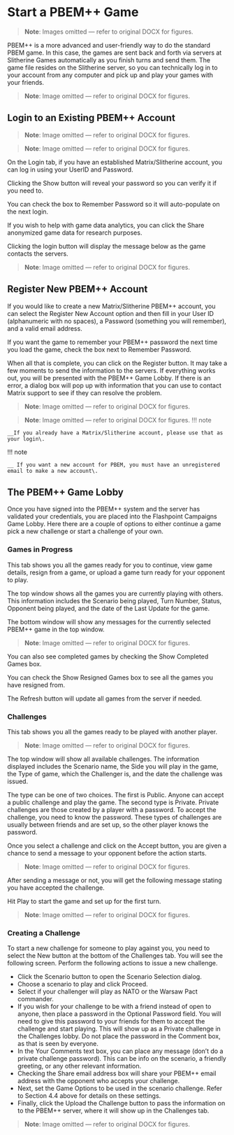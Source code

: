 # Start a PBEM\+\+ Game

> **Note**: Images omitted — refer to original DOCX for figures.


PBEM\+\+ is a more advanced and user\-friendly way to do the standard PBEM game\. In this case, the games are sent back and forth via servers at Slitherine Games automatically as you finish turns and send them\. The game file resides on the Slitherine server, so you can technically log in to your account from any computer and pick up and play your games with your friends\. 

> **Note**: Image omitted — refer to original DOCX for figures.



## Login to an Existing PBEM\+\+ Account

> **Note**: Image omitted — refer to original DOCX for figures.

> **Note**: Image omitted — refer to original DOCX for figures.



On the Login tab, if you have an established Matrix/Slitherine account, you can log in using your UserID and Password\. 

Clicking the Show button will reveal your password so you can verify it if you need to\.

You can check the box to Remember Password so it will auto\-populate on the next login\.

If you wish to help with game data analytics, you can click the Share anonymized game data for research purposes\.

Clicking the login button will display the message below as the game contacts the servers\.

> **Note**: Image omitted — refer to original DOCX for figures.



## Register New PBEM\+\+ Account

If you would like to create a new Matrix/Slitherine PBEM\+\+ account, you can select the Register New Account option and then fill in your User ID \(alphanumeric with no spaces\), a Password \(something you will remember\), and a valid email address\. 

If you want the game to remember your PBEM\+\+ password the next time you load the game, check the box next to Remember Password\. 

When all that is complete, you can click on the Register button\. It may take a few moments to send the information to the servers\. If everything works out, you will be presented with the PBEM\+\+ Game Lobby\. If there is an error, a dialog box will pop up with information that you can use to contact Matrix support to see if they can resolve the problem\.

> **Note**: Image omitted — refer to original DOCX for figures.

> **Note**: Image omitted — refer to original DOCX for figures.
!!! note

    __If you already have a Matrix/Slitherine account, please use that as your login\.

!!! note

    __ If you want a new account for PBEM, you must have an unregistered email to make a new account\.


## The PBEM\+\+ Game Lobby

Once you have signed into the PBEM\+\+ system and the server has validated your credentials, you are placed into the Flashpoint Campaigns Game Lobby\. Here there are a couple of options to either continue a game pick a new challenge or start a challenge of your own\.

### Games in Progress

This tab shows you all the games ready for you to continue, view game details, resign from a game, or upload a game turn ready for your opponent to play\.

The top window shows all the games you are currently playing with others\. This information includes the Scenario being played, Turn Number, Status, Opponent being played, and the date of the Last Update for the game\.

The bottom window will show any messages for the currently selected PBEM\+\+ game in the top window\.

> **Note**: Image omitted — refer to original DOCX for figures.



You can also see completed games by checking the Show Completed Games box\.

You can check the Show Resigned Games box to see all the games you have resigned from\.

The Refresh button will update all games from the server if needed\.

### Challenges

This tab shows you all the games ready to be played with another player\.

> **Note**: Image omitted — refer to original DOCX for figures.



The top window will show all available challenges\. The information displayed includes the Scenario name, the Side you will play in the game, the Type of game, which the Challenger is, and the date the challenge was issued\. 

The type can be one of two choices\. The first is Public\. Anyone can accept a public challenge and play the game\. The second type is Private\. Private challenges are those created by a player with a password\. To accept the challenge, you need to know the password\. These types of challenges are usually between friends and are set up, so the other player knows the password\.

Once you select a challenge and click on the Accept button, you are given a chance to send a message to your opponent before the action starts\.

> **Note**: Image omitted — refer to original DOCX for figures.



After sending a message or not, you will get the following message stating you have accepted the challenge\. 

Hit Play to start the game and set up for the first turn\.

> **Note**: Image omitted — refer to original DOCX for figures.



### Creating a Challenge

To start a new challenge for someone to play against you, you need to select the New button at the bottom of the Challenges tab\. You will see the following screen\. Perform the following actions to issue a new challenge\.

- Click the Scenario button to open the Scenario Selection dialog\.
- Choose a scenario to play and click Proceed\.
- Select if your challenger will play as NATO or the Warsaw Pact commander\.
- If you wish for your challenge to be with a friend instead of open to anyone, then place a password in the Optional Password field\. You will need to give this password to your friends for them to accept the challenge and start playing\. This will show up as a Private challenge in the Challenges lobby\. Do not place the password in the Comment box, as that is seen by everyone\.
- In the Your Comments text box, you can place any message \(don’t do a private challenge password\)\. This can be info on the scenario, a friendly greeting, or any other relevant information\.
- Checking the Share email address box will share your PBEM\+\+ email address with the opponent who accepts your challenge\. 
- Next, set the Game Options to be used in the scenario challenge\. Refer to Section 4\.4 above for details on these settings\.
- Finally, click the Upload the Challenge button to pass the information on to the PBEM\+\+ server, where it will show up in the Challenges tab\.

> **Note**: Image omitted — refer to original DOCX for figures.



